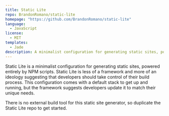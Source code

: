 ```yaml
---
title: Static Lite
repo: BrandonRomano/static-lite
homepage: "https://github.com/BrandonRomano/static-lite"
language:
  - JavaScript
license:
  - MIT
templates:
  - Jade
description: A minimalist configuration for generating static sites, powered entirely by NPM scripts.
---
```


Static Lite is a minimalist configuration for generating static sites, powered entirely by NPM scripts. Static Lite is less of a framework and more of an ideology suggesting that developers should take control of their build process. This configuration comes with a default stack to get up and running, but the framework suggests developers update it to match their unique needs.

There is no external build tool for this static site generator, so duplicate the Static Lite repo to get started.
